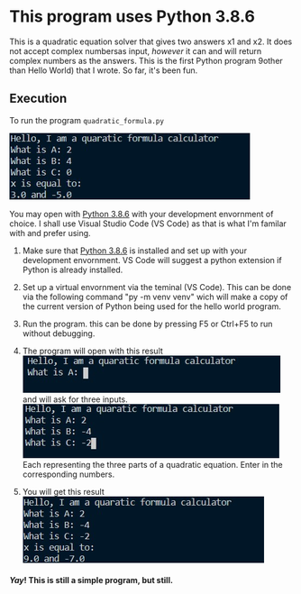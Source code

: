 # This program uses Python 3.8.6

This is a quadratic equation solver that gives two answers x1 and x2. It does not accept complex numbersas input, _however_ it can and will return complex numbers as the answers. This is the first Python program 9other than Hello World) that I wrote.  So far, it's been fun.

## Execution

To run the program `quadratic_formula.py`

![execution result](qf_complete2.jpg)

You may open with [Python 3.8.6](https://www.python.org/) with your development envornment of choice. I shall use Visual Studio Code (VS Code) as that is what I'm familar with and prefer using.

1. Make sure that [Python 3.8.6](https://www.python.org/) is installed and set up with your development envornment. VS Code  will suggest a python extension if Python is already installed. 

2. Set up a virtual envornment via the teminal (VS Code). This can be done via the following command "py -m venv venv" wich will make a copy of the current version of Python being used for the hello world program.

3. Run the program. this can be done by pressing  F5 or Ctrl+F5 to run without debugging.

4. The program will open with this result
    ![execution result](qf_1.jpg)
   and will ask for three inputs.
    ![execution result](qf_2.jpg) 
   Each representing the three parts of a quadratic equation. Enter in the corresponding numbers.
   
5. You will get this result 
    ![execution result](qf_complete1.jpg)

#### _Yay_! This is still a simple program, but still. 